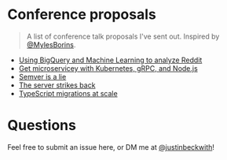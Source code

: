 # Conference proposals
> A list of conference talk proposals I've sent out.  Inspired by [@MylesBorins](https://github.com/MylesBorins).

- [Using BigQuery and Machine Learning to analyze Reddit](big-data-machine-learning-reddit.md)
- [Get microservicey with Kubernetes, gRPC, and Node.js](kubernetes-grpc-nodejs.md)
- [Semver is a lie](semver-is-a-lie.md)
- [The server strikes back](the-server-strikes-back.md)
- [TypeScript migrations at scale](typescript-migration.md)

# Questions
Feel free to submit an issue here, or DM me at [@justinbeckwith](https://twitter.com/JustinBeckwith)!
